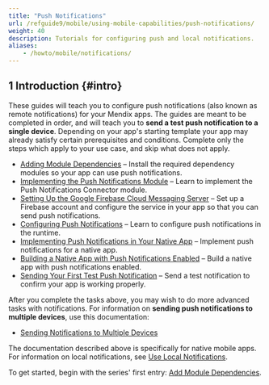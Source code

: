 ```yaml
---
title: "Push Notifications"
url: /refguide9/mobile/using-mobile-capabilities/push-notifications/
weight: 40
description: Tutorials for configuring push and local notifications.
aliases:
    - /howto/mobile/notifications/
---
```


## 1 Introduction {#intro}

These guides will teach you to configure push notifications (also known as remote notifications) for your Mendix apps. The guides are meant to be completed in order, and will teach you to **send a test push notification to a single device**. Depending on your app's starting template your app may already satisfy certain prerequisites and conditions. Complete only the steps which apply to your use case, and skip what does not apply.

* [Adding Module Dependencies](/refguide9/mobile/using-mobile-capabilities/push-notifications/notif-add-module-depends/) – Install the required dependency modules so your app can use push notifications.
* [Implementing the Push Notifications Module](/refguide9/mobile/using-mobile-capabilities/push-notifications/notif-implement-module/) – Learn to implement the Push Notifications Connector module.
* [Setting Up the Google Firebase Cloud Messaging Server](/refguide9/mobile/using-mobile-capabilities/push-notifications/setting-up-google-firebase-cloud-messaging-server/) – Set up a Firebase account and configure the service in your app so that you can send push notifications.
* [Configuring Push Notifications](/refguide9/mobile/using-mobile-capabilities/push-notifications/notif-config-push/) – Learn to configure push notifications in the runtime.
* [Implementing Push Notifications in Your Native App](/refguide9/mobile/using-mobile-capabilities/push-notifications/notif-implement-native/) – Implement push notifications for a native app.
* [Building a Native App with Push Notifications Enabled](/refguide9/mobile/using-mobile-capabilities/push-notifications/notif-build-native/) – Build a native app with push notifications enabled.
* [Sending Your First Test Push Notification](/refguide9/mobile/using-mobile-capabilities/push-notifications/notif-send-test/) – Send a test notification to confirm your app is working properly.

After you complete the tasks above, you may wish to do more advanced tasks with notifications. For information on **sending push notifications to multiple devices**, use this documentation:

* [Sending Notifications to Multiple Devices](/refguide9/mobile/using-mobile-capabilities/push-notifications/notif-mult-devices/)

The documentation described above is specifically for native mobile apps. For information on local notifications, see [Use Local Notifications](/refguide9/mobile/using-mobile-capabilities/local-notifications/).

To get started, begin with the series' first entry: [Add Module Dependencies](/refguide9/mobile/using-mobile-capabilities/push-notifications/notif-add-module-depends/).
